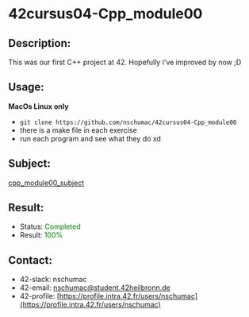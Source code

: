 # 42cursus04-Cpp_module00
## Description:
This was our first C++ project at 42. Hopefully i've improved by now ;D

## Usage:
**MacOs Linux only**
- `git clone https://github.com/nschumac/42cursus04-Cpp_module00`
- there is a make file in each exercise
- run each program and see what they do xd

## Subject:
[cpp_module00_subject](https://github.com/nschumac/42cursus04-Cpp_module00/blob/main/subject/cpp_module00-en.pdf)

## Result:
- Status: <span style="color:green">Completed</span>
- Result: <span style="color:green">100%</span>

## Contact:
- 42-slack: nschumac
- 42-email: nschumac@student.42heilbronn.de
- 42-profile: [https://profile.intra.42.fr/users/nschumac](https://profile.intra.42.fr/users/nschumac)
